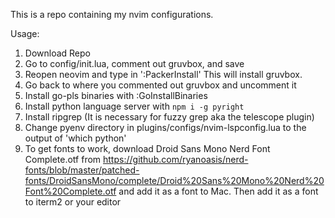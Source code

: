 This is a repo containing my nvim configurations. 

Usage:
1. Download Repo
2. Go to config/init.lua, comment out gruvbox, and save
3. Reopen neovim and type in ':PackerInstall' This will install gruvbox.
4. Go back to where you commented out gruvbox and uncomment it
5. Install go-pls binaries with :GoInstallBinaries
6. Install python language server with ```npm i -g pyright```
7. Install ripgrep (It is necessary for fuzzy grep aka the telescope plugin)
8. Change pyenv directory in plugins/configs/nvim-lspconfig.lua to the output of 'which python'
9. To get fonts to work, download Droid Sans Mono Nerd Font Complete.otf from https://github.com/ryanoasis/nerd-fonts/blob/master/patched-fonts/DroidSansMono/complete/Droid%20Sans%20Mono%20Nerd%20Font%20Complete.otf and add it as a font to Mac. Then add it as a font to iterm2 or your editor
